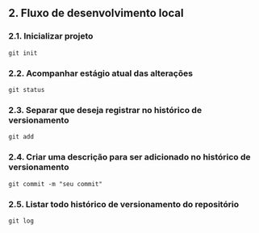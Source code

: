 ## 2. Fluxo de desenvolvimento local

### 2.1. Inicializar projeto

```
git init
```

### 2.2. Acompanhar estágio atual das alterações

```
git status
```

### 2.3. Separar que deseja registrar no histórico de versionamento

```
git add
```

### 2.4. Criar uma descrição para ser adicionado no histórico de versionamento

```
git commit -m "seu commit"
```

### 2.5. Listar todo histórico de versionamento do repositório

```
git log
```